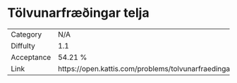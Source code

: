 # Tölvunarfræðingar telja

<table>
    <tr>
        <td>Category</td>
        <td>N/A</td>
    </tr>
    <tr>
        <td>Diffulty</td>
        <td>1.1</td>
    </tr>
    <tr>
        <td>Acceptance</td>
        <td>54.21 %</td>
    </tr>
    <tr>
        <td>Link</td>
        <td>https://open.kattis.com/problems/tolvunarfraedingartelja</td>
    </tr>
</table>